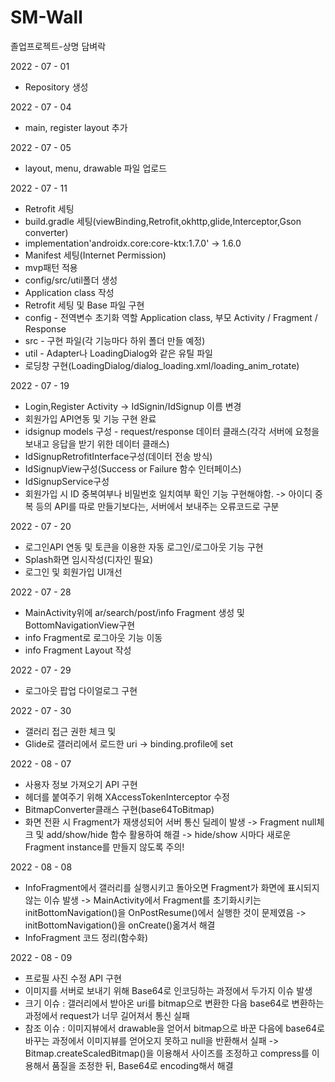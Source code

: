 # SM-Wall
졸업프로젝트-상명 담벼락

2022 - 07 - 01
 - Repository 생성
 
2022 - 07 - 04
 - main, register layout 추가
 
2022 - 07 - 05
 - layout, menu, drawable 파일 업로드

2022 - 07 - 11
 - Retrofit 세팅
 - build.gradle 세팅(viewBinding,Retrofit,okhttp,glide,Interceptor,Gson converter)
 - implementation'androidx.core:core-ktx:1.7.0' -> 1.6.0
 - Manifest 세팅(Internet Permission)
 - mvp패턴 적용
  - config/src/util폴더 생성
  - Application class 작성
  - Retrofit 세팅 및 Base 파일 구현
  - config - 전역변수 초기화 역할 Application class, 부모 Activity / Fragment / Response
  - src - 구현 파일(각 기능마다 하위 폴더 만들 예정)
  - util - Adapter나 LoadingDialog와 같은 유틸 파일
 - 로딩창 구현(LoadingDialog/dialog_loading.xml/loading_anim_rotate)

2022 - 07 - 19
 - Login,Register Activity -> IdSignin/IdSignup 이름 변경
 - 회원가입 API연동 및 기능 구현 완료
  - idsignup models 구성 - request/response 데이터 클래스(각각 서버에 요청을 보내고 응답을 받기 위한 데이터 클래스)
  - IdSignupRetrofitInterface구성(데이터 전송 방식)
  - IdSignupView구성(Success or Failure 함수 인터페이스)
  - IdSignupService구성
  - 회원가입 시 ID 중복여부나 비밀번호 일치여부 확인 기능 구현해야함. -> 아이디 중복 등의 API를 따로 만들기보다는, 서버에서 보내주는 오류코드로 구분

2022 - 07 - 20
 - 로그인API 연동 및 토큰을 이용한 자동 로그인/로그아웃 기능 구현
 - Splash화면 임시작성(디자인 필요)
 - 로그인 및 회원가입 UI개선
 
2022 - 07 - 28
 - MainActivity위에 ar/search/post/info Fragment 생성 및 BottomNavigationView구현
 - info Fragment로 로그아웃 기능 이동
 - info Fragment Layout 작성

2022 - 07 - 29
 - 로그아웃 팝업 다이얼로그 구현
 
2022 - 07 - 30
 - 갤러리 접근 권한 체크 및
 - Glide로 갤러리에서 로드한 uri -> binding.profile에 set

2022 - 08 - 07
 - 사용자 정보 가져오기 API 구현
 - 헤더를 붙여주기 위해 XAccessTokenInterceptor 수정
 - BitmapConverter클래스 구현(base64ToBitmap)
 - 화면 전환 시 Fragment가 재생성되어 서버 통신 딜레이 발생 -> Fragment null체크 및 add/show/hide 함수 활용하여 해결 -> hide/show 시마다 새로운 Fragment instance를 만들지 않도록 주의!

2022 - 08 - 08
 - InfoFragment에서 갤러리를 실행시키고 돌아오면 Fragment가 화면에 표시되지 않는 이슈 발생 -> MainActivity에서 Fragment를 초기화시키는 initBottomNavigation()을 OnPostResume()에서 실행한 것이 문제였음 -> initBottomNavigation()을 onCreate()옮겨서 해결
 - InfoFragment 코드 정리(함수화)
 
2022 - 08 - 09
 - 프로필 사진 수정 API 구현
 - 이미지를 서버로 보내기 위해 Base64로 인코딩하는 과정에서 두가지 이슈 발생
 - 크기 이슈 : 갤러리에서 받아온 uri를 bitmap으로 변환한 다음 base64로 변환하는 과정에서 request가 너무 길어져서 통신 실패
 - 참조 이슈 : 이미지뷰에서 drawable을 얻어서 bitmap으로 바꾼 다음에 base64로 바꾸는 과정에서 이미지뷰를 얻어오지 못하고 null을 반환해서 실패 -> Bitmap.createScaledBitmap()을 이용해서 사이즈를 조정하고 compress를 이용해서 품질을 조정한 뒤, Base64로 encoding해서 해결